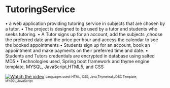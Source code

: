 # TutoringService
 •	a web application providing tutoring service in subjects that are chosen by a tutor.
•	The project is designed to be used by a tutor and students who seeks tutoring. 
•	A Tutor  signs up for an account, add the subjects ,choose the preferred date and the price per hour and access the calendar to see the booked appointments 
•	Students sign up for an account, book an appointment and  make payments on their preferred time and date. 
•	Students and Tutors credentials are encrypted in database using salted MD5
•	Technologies used, Spring boot framework and thyme engine template, MYSQL, JavaScript,HTML5,  and CSS  

 
 
[![Watch the video](https://azizck.github.io/TutoringService/mockup/mockup.jpg)](https://youtu.be/TCXrVHWx8t4)
 <sub><sup>
 Languages used: 
 HTML, CSS, Java,Thymeleaf,JDBC Template, MYSQL,JavaScript
<p>
</sup></sub>

